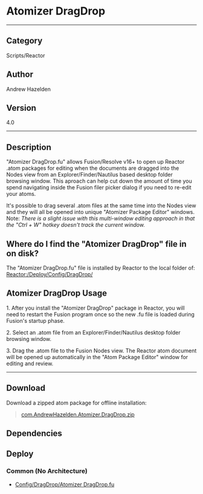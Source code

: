 # Atomizer DragDrop
___

## Category
Scripts/Reactor

## Author
Andrew Hazelden

## Version
4.0

___

## Description
<p>"Atomizer DragDrop.fu" allows Fusion/Resolve v16+ to open up Reactor .atom packages for editing when the documents are dragged into the Nodes view from an Explorer/Finder/Nautilus based desktop folder browsing window. This aproach can help cut down the amount of time you spend navigating inside the Fusion filer picker dialog if you need to re-edit your atoms.</p>

<p>It's possible to drag several .atom files at the same time into the Nodes view and they will all be opened into unique "Atomizer Package Editor" windows. Note: <i>There is a slight issue with this multi-window editing approach in that the "Ctrl + W" hotkey doesn't track the current window.</i></p>


<h2>Where do I find the "Atomizer DragDrop" file in on disk?</h2>
<p>The "Atomizer DragDrop.fu" file is installed by Reactor to the local folder of:<br>
<a href="file://Reactor:/Deploy/Config/DragDrop/">Reactor:/Deploy/Config/DragDrop/</a></p>


<h2>Atomizer DragDrop Usage</h2>

<p>1. After you install the "Atomizer DragDrop" package in Reactor, you will need to restart the Fusion program once so the new .fu file is loaded during Fusion's startup phase.</p>

<p>2. Select an .atom file from an Explorer/Finder/Nautilus desktop folder browsing window.</p>

<p>3. Drag the .atom file to the Fusion Nodes view. The Reactor atom document will be opened up automatically in the "Atom Package Editor" window for editing and review.</p>

___

## Download

Download a zipped atom package for offline installation:
> [com.AndrewHazelden.Atomizer.DragDrop.zip](https://gitlab.com/WeSuckLess/Reactor/-/archive/master/Reactor-master.zip?path=Atoms/com.AndrewHazelden.Atomizer.DragDrop)  

## Dependencies

## Deploy

### Common (No Architecture)

<ul>
<li><a href="https://gitlab.com/WeSuckLess/Reactor/-/blob/master/Atoms/com.AndrewHazelden.Atomizer.DragDrop/Config/DragDrop/Atomizer DragDrop.fu?ref_type=heads">Config/DragDrop/Atomizer DragDrop.fu</a></li>
</ul>

